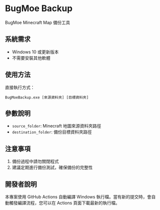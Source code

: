 # BugMoe Backup

BugMoe Minecraft Map 備份工具

## 系統需求

- Windows 10 或更新版本
- 不需要安裝其他軟體

## 使用方法

直接執行方式：
```
BugMoeBackup.exe [來源資料夾] [目標資料夾]
```

## 參數說明

- `source_folder`: Minecraft 地圖來源資料夾路徑
- `destination_folder`: 備份目標資料夾路徑

## 注意事項

1. 備份過程中請勿關閉程式
2. 建議定期進行備份測試，確保備份的完整性

## 開發者說明

本專案使用 GitHub Actions 自動編譯 Windows 執行檔。當有新的提交時，會自動觸發編譯流程，您可以在 Actions 頁面下載最新的執行檔。
